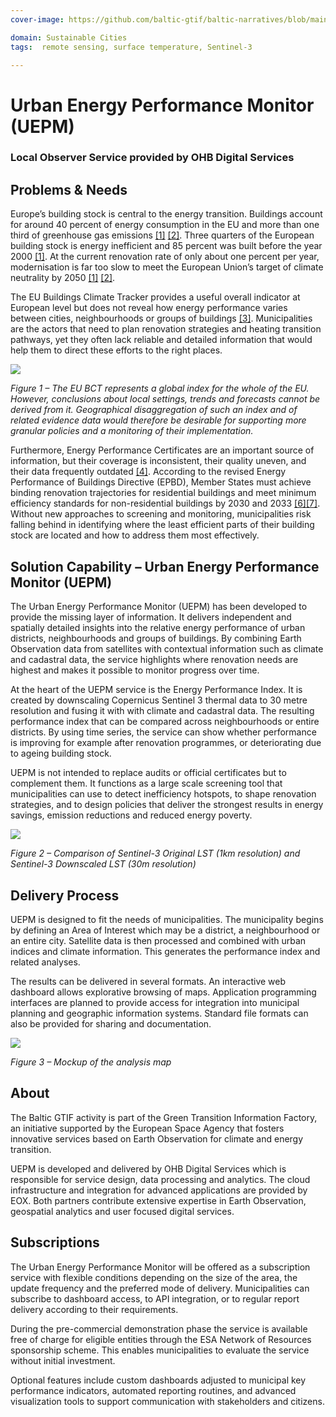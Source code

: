 ```yaml
---
cover-image: https://github.com/baltic-gtif/baltic-narratives/blob/main/assets/cweber1995/GeminiGeneratedImage9cx6of9cx6of9cx6-1756889924360_reduced.jpg

domain: Sustainable Cities
tags:  remote sensing, surface temperature, Sentinel-3

---
```


# Urban Energy Performance Monitor (UEPM) <!--{ as="img" data-fallback-src="https://raw.githubusercontent.com/triebnigg/public-narratives/triebnigg/energy-performance-of-buildings/assets/triebnigg/Energy-performance-of-buildings-hero-1749975057844.jpg" mode="hero" src="https://raw.githubusercontent.com/GTIF-Austria/public-narratives/1434714ec07a9fe83bae56f7978ed34024a28287/assets/Energy-performance-of-buildings-hero-1749975057844.jpg" }-->
### Local Observer Service provided by OHB Digital Services <!--{ style="font-size:1rem;opacity:0.7;margin-top:1rem;" }-->

## Problems & Needs
Europe’s building stock is central to the energy transition. Buildings account for around 40 percent of energy consumption in the EU and more than one third of greenhouse gas emissions [[1]](https://energy.ec.europa.eu/topics/energy-efficiency/energy-performance-buildings/energy-performance-buildings-directive_en) [[2]](https://ec.europa.eu/commission/presscorner/detail/en/qanda_20_1836). Three quarters of the European building stock is energy inefficient and 85 percent was built before the year 2000 [[1]](https://energy.ec.europa.eu/topics/energy-efficiency/energy-performance-buildings/energy-performance-buildings-directive_en). At the current renovation rate of only about one percent per year, modernisation is far too slow to meet the European Union’s target of climate neutrality by 2050 [[1]](https://energy.ec.europa.eu/topics/energy-efficiency/energy-performance-buildings/energy-performance-buildings-directive_en) [[2]](https://ec.europa.eu/commission/presscorner/detail/en/qanda_20_1836).

The EU Buildings Climate Tracker provides a useful overall indicator at European level but does not reveal how energy performance varies between cities, neighbourhoods or groups of buildings [[3]](https://build-up.ec.europa.eu/en/resources-and-tools/publications/eu-buildings-climate-tracker-3rd-edition). Municipalities are the actors that need to plan renovation strategies and heating transition pathways, yet they often lack reliable and detailed information that would help them to direct these efforts to the right places.

![](https://raw.githubusercontent.com/cweber1995/baltic-narratives/cweber1995/urban-energy-performance-monitor-uepm/assets/cweber1995/EU-building-climate-tracker-1749975759643-1756887749842.jpg)

*Figure 1 – The EU BCT represents a global index for the whole of the EU. However, conclusions about local settings, trends and forecasts cannot be derived from it. Geographical disaggregation of such an index and of related evidence data would therefore be desirable for supporting more granular policies and a monitoring of their implementation.*

Furthermore, Energy Performance Certificates are an important source of information, but their coverage is inconsistent, their quality uneven, and their data frequently outdated [[4]](https://publications.jrc.ec.europa.eu/repository/handle/JRC135473). According to the revised Energy Performance of Buildings Directive (EPBD), Member States must achieve binding renovation trajectories for residential buildings and meet minimum efficiency standards for non-residential buildings by 2030 and 2033 [[6]](https://eur-lex.europa.eu/eli/dir/2024/1275/oj/eng)[[7]](https://www.consilium.europa.eu/en/infographics/fit-for-55-making-buildings-in-the-eu-greener/). Without new approaches to screening and monitoring, municipalities risk falling behind in identifying where the least efficient parts of their building stock are located and how to address them most effectively.

## Solution Capability – Urban Energy Performance Monitor (UEPM)
The Urban Energy Performance Monitor (UEPM) has been developed to provide the missing layer of information. It delivers independent and spatially detailed insights into the relative energy performance of urban districts, neighbourhoods and groups of buildings. By combining Earth Observation data from satellites with contextual information such as climate and cadastral data, the service highlights where renovation needs are highest and makes it possible to monitor progress over time.

At the heart of the UEPM service is the Energy Performance Index. It is created by downscaling Copernicus Sentinel 3 thermal data to 30 metre resolution and fusing it with with climate and cadastral data. The resulting performance index that can be compared across neighbourhoods or entire districts. By using time series, the service can show whether performance is improving for example after renovation programmes, or deteriorating due to ageing building stock.

UEPM is not intended to replace audits or official certificates but to complement them. It functions as a large scale screening tool that municipalities can use to detect inefficiency hotspots, to shape renovation strategies, and to design policies that deliver the strongest results in energy savings, emission reductions and reduced energy poverty.

![](https://raw.githubusercontent.com/cweber1995/baltic-narratives/cweber1995/urban-energy-performance-monitor-uepm/assets/cweber1995/LST-1749976008835-1756888041911.jpg)

*Figure 2 – Comparison of Sentinel-3 Original LST (1km resolution) and Sentinel-3 Downscaled LST (30m resolution)*

## Delivery Process
UEPM is designed to fit the needs of municipalities. The municipality begins by defining an Area of Interest which may be a district, a neighbourhood or an entire city. Satellite data is then processed and combined with urban indices and climate information. This generates the performance index and related analyses.

The results can be delivered in several formats. An interactive web dashboard allows explorative browsing of maps. Application programming interfaces are planned to provide access for integration into municipal planning and geographic information systems. Standard file formats can also be provided for sharing and documentation.

![](https://raw.githubusercontent.com/cweber1995/baltic-narratives/cweber1995/urban-energy-performance-monitor-uepm/assets/cweber1995/Dashboard-draft-2-1749976689208-1756888163397.jpg)

*Figure 3 – Mockup of the analysis map*

## About
The Baltic GTIF activity is part of the Green Transition Information Factory, an initiative supported by the European Space Agency that fosters innovative services based on Earth Observation for climate and energy transition.

UEPM is developed and delivered by OHB Digital Services which is responsible for service design, data processing and analytics. The cloud infrastructure and integration for advanced applications are provided by EOX. Both partners contribute extensive expertise in Earth Observation, geospatial analytics and user focused digital services.

## Subscriptions
The Urban Energy Performance Monitor will be offered as a subscription service with flexible conditions depending on the size of the area, the update frequency and the preferred mode of delivery. Municipalities can subscribe to dashboard access, to API integration, or to regular report delivery according to their requirements.

During the pre-commercial demonstration phase the service is available free of charge for eligible entities through the ESA Network of Resources sponsorship scheme. This enables municipalities to evaluate the service without initial investment.

Optional features include custom dashboards adjusted to municipal key performance indicators, automated reporting routines, and advanced visualization tools to support communication with stakeholders and citizens.
